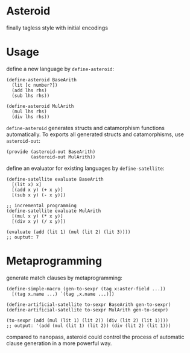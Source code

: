 # Asteroid
finally tagless style with initial encodings

# Usage
define a new language by `define-asteroid`:
```racket
(define-asteroid BaseArith
  (lit [c number?])
  (add lhs rhs)
  (sub lhs rhs))

(define-asteroid MulArith
  (mul lhs rhs)
  (div lhs rhs))
```

`define-asteroid` generates structs and catamorphism functions automatically.
To exports all generated structs and catamorphisms, use `asteroid-out`:

```racket
(provide (asteroid-out BaseArith)
         (asteroid-out MulArith))
```

define an evaluator for existing languages by `define-satellite`:

```racket
(define-satellite evaluate BaseArith
  [(lit x) x]
  [(add x y) (+ x y)]
  [(sub x y) (- x y)])

;; incremental programming
(define-satellite evaluate MulArith
  [(mul x y) (* x y)]
  [(div x y) (/ x y)])

(evaluate (add (lit 1) (mul (lit 2) (lit 3))))
;; ouptut: 7
```

# Metaprogramming
generate match clauses by metaprogramming:

```racket
(define-simple-macro (gen-to-sexpr (tag x:aster-field ...))
  [(tag x.name ...) `(tag ,x.name ...)])

(define-artificial-satellite to-sexpr BaseArith gen-to-sexpr)
(define-artificial-satellite to-sexpr MulArith gen-to-sexpr)

(to-sexpr (add (mul (lit 1) (lit 2)) (div (lit 2) (lit 1))))
;; output: '(add (mul (lit 1) (lit 2)) (div (lit 2) (lit 1)))
```
compared to nanopass, asteroid could control the process of automatic clause generation in a more powerful way.